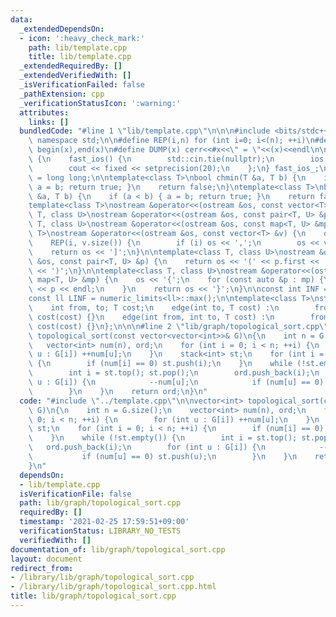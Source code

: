 ```yaml
---
data:
  _extendedDependsOn:
  - icon: ':heavy_check_mark:'
    path: lib/template.cpp
    title: lib/template.cpp
  _extendedRequiredBy: []
  _extendedVerifiedWith: []
  _isVerificationFailed: false
  _pathExtension: cpp
  _verificationStatusIcon: ':warning:'
  attributes:
    links: []
  bundledCode: "#line 1 \"lib/template.cpp\"\n\n\n#include <bits/stdc++.h>\nusing\
    \ namespace std;\n\n#define REP(i,n) for (int i=0; i<(n); ++i)\n#define ALL(x)\
    \ begin(x),end(x)\n#define DUMP(x) cerr<<#x<<\" = \"<<(x)<<endl\n\nstruct fast_ios\
    \ {\n    fast_ios() {\n        std::cin.tie(nullptr);\n        ios::sync_with_stdio(false);\n\
    \        cout << fixed << setprecision(20);\n    };\n} fast_ios_;\n\nusing ll\
    \ = long long;\n\ntemplate<class T>\nbool chmin(T &a, T b) {\n    if (a > b) {\
    \ a = b; return true; }\n    return false;\n}\ntemplate<class T>\nbool chmax(T\
    \ &a, T b) {\n    if (a < b) { a = b; return true; }\n    return false;\n}\n\n\
    template<class T>\nostream &operator<<(ostream &os, const vector<T> &v);\ntemplate<class\
    \ T, class U>\nostream &operator<<(ostream &os, const pair<T, U> &p);\ntemplate<class\
    \ T, class U>\nostream &operator<<(ostream &os, const map<T, U> &mp);\n\ntemplate<class\
    \ T>\nostream &operator<<(ostream &os, const vector<T> &v) {\n    os << '[';\n\
    \    REP(i, v.size()) {\n        if (i) os << ',';\n        os << v[i];\n    }\n\
    \    return os << ']';\n}\n\ntemplate<class T, class U>\nostream &operator<<(ostream\
    \ &os, const pair<T, U> &p) {\n    return os << '(' << p.first << ' ' << p.second\
    \ << ')';\n}\n\ntemplate<class T, class U>\nostream &operator<<(ostream &os, const\
    \ map<T, U> &mp) {\n    os << '{';\n    for (const auto &p : mp) {\n        os\
    \ << p << endl;\n    }\n    return os << '}';\n}\n\nconst int INF = numeric_limits<int>::max();\n\
    const ll LINF = numeric_limits<ll>::max();\n\ntemplate<class T>\nstruct edge {\n\
    \    int from, to; T cost;\n    edge(int to, T cost) :\n        from(-1), to(to),\
    \ cost(cost) {}\n    edge(int from, int to, T cost) :\n        from(from), to(to),\
    \ cost(cost) {}\n};\n\n\n#line 2 \"lib/graph/topological_sort.cpp\"\n\nvector<int>\
    \ topological_sort(const vector<vector<int>>& G)\n{\n    int n = G.size();\n \
    \   vector<int> num(n), ord;\n    for (int i = 0; i < n; ++i) {\n        for (int\
    \ u : G[i]) ++num[u];\n    }\n    stack<int> st;\n    for (int i = 0; i < n; ++i)\
    \ {\n        if (num[i] == 0) st.push(i);\n    }\n    while (!st.empty()) {\n\
    \        int i = st.top(); st.pop();\n        ord.push_back(i);\n        for (int\
    \ u : G[i]) {\n            --num[u];\n            if (num[u] == 0) st.push(u);\n\
    \        }\n    }\n    return ord;\n}\n"
  code: "#include \"../template.cpp\"\n\nvector<int> topological_sort(const vector<vector<int>>&\
    \ G)\n{\n    int n = G.size();\n    vector<int> num(n), ord;\n    for (int i =\
    \ 0; i < n; ++i) {\n        for (int u : G[i]) ++num[u];\n    }\n    stack<int>\
    \ st;\n    for (int i = 0; i < n; ++i) {\n        if (num[i] == 0) st.push(i);\n\
    \    }\n    while (!st.empty()) {\n        int i = st.top(); st.pop();\n     \
    \   ord.push_back(i);\n        for (int u : G[i]) {\n            --num[u];\n \
    \           if (num[u] == 0) st.push(u);\n        }\n    }\n    return ord;\n\
    }\n"
  dependsOn:
  - lib/template.cpp
  isVerificationFile: false
  path: lib/graph/topological_sort.cpp
  requiredBy: []
  timestamp: '2021-02-25 17:59:51+09:00'
  verificationStatus: LIBRARY_NO_TESTS
  verifiedWith: []
documentation_of: lib/graph/topological_sort.cpp
layout: document
redirect_from:
- /library/lib/graph/topological_sort.cpp
- /library/lib/graph/topological_sort.cpp.html
title: lib/graph/topological_sort.cpp
---
```

